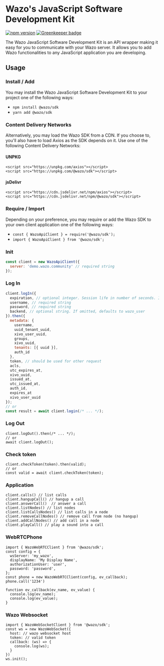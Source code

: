 # Wazo's JavaScript Software Development Kit

[![npm version](https://badge.fury.io/js/%40wazo%2Fsdk.svg)](https://badge.fury.io/js/%40wazo%2Fsdk)
[![Greenkeeper badge](https://badges.greenkeeper.io/wazo-pbx/wazo-js-sdk.svg)](https://greenkeeper.io/)

The Wazo JavaScript Software Development Kit is an API wrapper making it easy for you to communicate with your Wazo server. It allows you to add Wazo functionalities to any JavaScript application you are developing.

## Usage

### Install / Add
You may install the Wazo JavaScript Software Development Kit to your project one of the following ways:
* `npm install @wazo/sdk`
* `yarn add @wazo/sdk`

### Content Delivery Networks
Alternatively, you may load the Wazo SDK from a CDN. If you choose to, you'll also have to load Axios as the SDK depends on it. Use one of the following Content Delivery Networks:

#### UNPKG
```
<script src="https://unpkg.com/axios"></script>
<script src="https://unpkg.com/@wazo/sdk"></script>
```

#### jsDelivr
```
<script src="https://cdn.jsdelivr.net/npm/axios"></script>
<script src="https://cdn.jsdelivr.net/npm/@wazo/sdk"></script>
```

### Require / Import
Depending on your preference, you may require or add the Wazo SDK to your own client application one of the following ways:
* `const { WazoApiClient } = require('@wazo/sdk');`
* `import { WazoApiClient } from '@wazo/sdk';`

### Init
```js
const client = new WazoApiClient({
  server: 'demo.wazo.community' // required string
});
```

### Log In
```js
client.logIn({
  expiration, // optional integer. Session life in number of seconds. If omitted, defaults to 3600 (an hour).
  username, // required string
  password, // required string
  backend, // optional string. If omitted, defaults to wazo_user
}).then({
  metadata: {
    username,
    uuid_tenant_uuid,
    xivo_user_uuid,
    groups,
    xivo_uuid,
    tenants: [{ uuid }],
    auth_id
  },
  token, // should be used for other request
  acls,
  utc_expires_at,
  xivo_uuid,
  issued_at,
  utc_issued_at,
  auth_id,
  expires_at
  xivo_user_uuid
});
// or
const result = await client.login(/* ... */);
```

### Log Out
```
client.logOut().then(/* ... */);
// or
await client.logOut();
```

### Check token
```
client.checkToken(token).then(valid);
// or
const valid = await client.checkToken(token);
```

### Application
```
client.calls() // list calls
client.hangupCall() // hangup a call
client.answerCall()  // answer a call
client.listNodes() // list nodes
client.listCallsNodes() // list calls in a node
client.removeCallNodes() // remove call from node (no hangup)
client.addCallNodes() // add call in a node
client.playCall() // play a sound into a call
```

### WebRTCPhone
```
import { WazoWebRTCClient } from '@wazo/sdk';
const config = {
  wsServer: 'my_wazo',
  displayName: 'My Display Name',
  authorizationUser: 'user',
  password: 'password',
};
const phone = new WazoWebRTCClient(config, ev_callback);
phone.call('1234')

function ev_callback(ev_name, ev_value) {
  console.log(ev_name);
  console.log(ev_value);
}
```

### Wazo Websocket
```
import { WazoWebSocketClient } from '@wazo/sdk';
const ws = new WazoWebSocket({
  host: // wazo websocket host
  token: // valid token
  callback: (ws) => {
    console.log(ws);
  }
})
ws.init();
```
